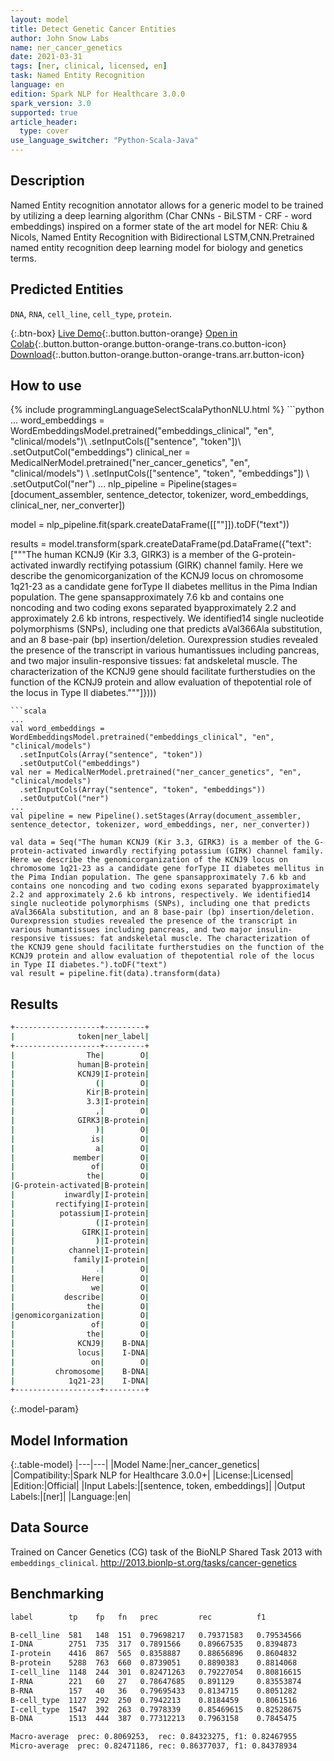 ```yaml
---
layout: model
title: Detect Genetic Cancer Entities
author: John Snow Labs
name: ner_cancer_genetics
date: 2021-03-31
tags: [ner, clinical, licensed, en]
task: Named Entity Recognition
language: en
edition: Spark NLP for Healthcare 3.0.0
spark_version: 3.0
supported: true
article_header:
  type: cover
use_language_switcher: "Python-Scala-Java"
---
```


## Description

Named Entity recognition annotator allows for a generic model to be trained by utilizing a deep learning algorithm (Char CNNs - BiLSTM - CRF - word embeddings) inspired on a former state of the art model for NER: Chiu & Nicols, Named Entity Recognition with Bidirectional LSTM,CNN.Pretrained named entity recognition deep learning model for biology and genetics terms.

## Predicted Entities

``DNA``, ``RNA``, ``cell_line``, ``cell_type``, ``protein``.

{:.btn-box}
[Live Demo](https://demo.johnsnowlabs.com/healthcare/NER_TUMOR/){:.button.button-orange}
[Open in Colab](https://colab.research.google.com/github/JohnSnowLabs/spark-nlp-workshop/blob/master/tutorials/Certification_Trainings/Healthcare/1.Clinical_Named_Entity_Recognition_Model.ipynb){:.button.button-orange.button-orange-trans.co.button-icon}
[Download](https://s3.amazonaws.com/auxdata.johnsnowlabs.com/clinical/models/ner_cancer_genetics_en_3.0.0_3.0_1617209717722.zip){:.button.button-orange.button-orange-trans.arr.button-icon}

## How to use



<div class="tabs-box" markdown="1">
{% include programmingLanguageSelectScalaPythonNLU.html %}
```python
...
word_embeddings = WordEmbeddingsModel.pretrained("embeddings_clinical", "en", "clinical/models")\
  .setInputCols(["sentence", "token"])\
  .setOutputCol("embeddings")
clinical_ner = MedicalNerModel.pretrained("ner_cancer_genetics", "en", "clinical/models") \
  .setInputCols(["sentence", "token", "embeddings"]) \
  .setOutputCol("ner")
...
nlp_pipeline = Pipeline(stages=[document_assembler, sentence_detector, tokenizer, word_embeddings, clinical_ner, ner_converter])

model = nlp_pipeline.fit(spark.createDataFrame([[""]]).toDF("text"))

results = model.transform(spark.createDataFrame(pd.DataFrame({"text": ["""The human KCNJ9 (Kir 3.3, GIRK3) is a member of the G-protein-activated inwardly rectifying potassium (GIRK) channel family. Here we describe the genomicorganization of the KCNJ9 locus on chromosome 1q21-23 as a candidate gene forType II diabetes mellitus in the Pima Indian population. The gene spansapproximately 7.6 kb and contains one noncoding and two coding exons separated byapproximately 2.2 and approximately 2.6 kb introns, respectively. We identified14 single nucleotide polymorphisms (SNPs), including one that predicts aVal366Ala substitution, and an 8 base-pair (bp) insertion/deletion. Ourexpression studies revealed the presence of the transcript in various humantissues including pancreas, and two major insulin-responsive tissues: fat andskeletal muscle. The characterization of the KCNJ9 gene should facilitate furtherstudies on the function of the KCNJ9 protein and allow evaluation of thepotential role of the locus in Type II diabetes."""]})))
```
```scala
...
val word_embeddings = WordEmbeddingsModel.pretrained("embeddings_clinical", "en", "clinical/models")
  .setInputCols(Array("sentence", "token"))
  .setOutputCol("embeddings")
val ner = MedicalNerModel.pretrained("ner_cancer_genetics", "en", "clinical/models")
  .setInputCols(Array("sentence", "token", "embeddings"))
  .setOutputCol("ner")
...
val pipeline = new Pipeline().setStages(Array(document_assembler, sentence_detector, tokenizer, word_embeddings, ner, ner_converter))

val data = Seq("The human KCNJ9 (Kir 3.3, GIRK3) is a member of the G-protein-activated inwardly rectifying potassium (GIRK) channel family. Here we describe the genomicorganization of the KCNJ9 locus on chromosome 1q21-23 as a candidate gene forType II diabetes mellitus in the Pima Indian population. The gene spansapproximately 7.6 kb and contains one noncoding and two coding exons separated byapproximately 2.2 and approximately 2.6 kb introns, respectively. We identified14 single nucleotide polymorphisms (SNPs), including one that predicts aVal366Ala substitution, and an 8 base-pair (bp) insertion/deletion. Ourexpression studies revealed the presence of the transcript in various humantissues including pancreas, and two major insulin-responsive tissues: fat andskeletal muscle. The characterization of the KCNJ9 gene should facilitate furtherstudies on the function of the KCNJ9 protein and allow evaluation of thepotential role of the locus in Type II diabetes.").toDF("text")
val result = pipeline.fit(data).transform(data)
```
</div>

## Results

```bash
+-------------------+---------+
|              token|ner_label|
+-------------------+---------+
|                The|        O|
|              human|B-protein|
|              KCNJ9|I-protein|
|                  (|        O|
|                Kir|B-protein|
|                3.3|I-protein|
|                  ,|        O|
|              GIRK3|B-protein|
|                  )|        O|
|                 is|        O|
|                  a|        O|
|             member|        O|
|                 of|        O|
|                the|        O|
|G-protein-activated|B-protein|
|           inwardly|I-protein|
|         rectifying|I-protein|
|          potassium|I-protein|
|                  (|I-protein|
|               GIRK|I-protein|
|                  )|I-protein|
|            channel|I-protein|
|             family|I-protein|
|                  .|        O|
|               Here|        O|
|                 we|        O|
|           describe|        O|
|                the|        O|
|genomicorganization|        O|
|                 of|        O|
|                the|        O|
|              KCNJ9|    B-DNA|
|              locus|    I-DNA|
|                 on|        O|
|         chromosome|    B-DNA|
|            1q21-23|    I-DNA|
+-------------------+---------+
```

{:.model-param}
## Model Information

{:.table-model}
|---|---|
|Model Name:|ner_cancer_genetics|
|Compatibility:|Spark NLP for Healthcare 3.0.0+|
|License:|Licensed|
|Edition:|Official|
|Input Labels:|[sentence, token, embeddings]|
|Output Labels:|[ner]|
|Language:|en|

## Data Source

Trained on Cancer Genetics (CG) task of the BioNLP Shared Task 2013 with `embeddings_clinical`.
http://2013.bionlp-st.org/tasks/cancer-genetics

## Benchmarking

```bash
label        tp    fp   fn   prec         rec          f1

B-cell_line  581   148  151  0.79698217   0.79371583   0.79534566
I-DNA        2751  735  317  0.7891566    0.89667535   0.8394873
I-protein    4416  867  565  0.8358887    0.88656896   0.8604832
B-protein    5288  763  660  0.8739051    0.8890383    0.8814068
I-cell_line  1148  244  301  0.82471263   0.79227054   0.80816615
I-RNA        221   60   27   0.78647685   0.891129     0.83553874
B-RNA        157   40   36   0.79695433   0.8134715    0.8051282
B-cell_type  1127  292  250  0.7942213    0.8184459    0.8061516
I-cell_type  1547  392  263  0.7978339    0.85469615   0.82528675
B-DNA        1513  444  387  0.77312213   0.7963158    0.7845475

Macro-average  prec: 0.8069253,  rec: 0.84323275, f1: 0.82467955
Micro-average  prec: 0.82471186, rec: 0.86377037, f1: 0.84378934
```